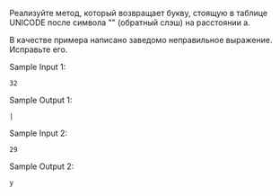 Реализуйте метод, который возвращает букву, стоящую в таблице UNICODE после символа "\" (обратный слэш) на расстоянии a.

В качестве примера написано заведомо неправильное выражение. Исправьте его.

Sample Input 1:

`
32
`

Sample Output 1:

`
|
`

Sample Input 2:

`
29
`

Sample Output 2:

`
y
`

